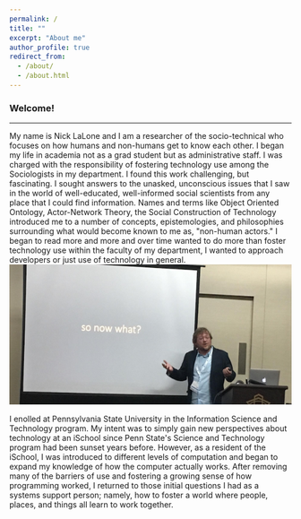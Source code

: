 ```yaml
---
permalink: /
title: ""
excerpt: "About me"
author_profile: true
redirect_from: 
  - /about/
  - /about.html
---
```


### Welcome! 
<hr>
My name is Nick LaLone and I am a researcher of the socio-technical who focuses on how humans and non-humans get to know each other. I began my life in academia not as a grad student but as administrative staff. I was charged with the responsibility of fostering technology use among the Sociologists in my department. I found this work challenging, but fascinating. I sought answers to the unasked, unconscious issues that I saw in the world of well-educated, well-informed social scientists from any place that I could find information. Names and terms like Object Oriented Ontology, Actor-Network Theory, the Social Construction of Technology introduced me to a number of concepts, epistemologies, and philosophies surrounding what would become known to me as, "non-human actors." I began to read more and more and over time wanted to do more than foster technology use within the faculty of my department, I wanted to approach developers or just use of technology in general.

<center><img src = "/images/banner_nick.png" align="middle"></center><br>
I enolled at Pennsylvania State University in the Information Science and Technology program. My intent was to simply gain new perspectives about technology at an iSchool since Penn State's Science and Technology program had been sunset years before. However, as a resident of the iSchool, I was introduced to different levels of computation and began to expand my knowledge of how the computer actually works. After removing many of the barriers of use and fostering a growing sense of how programming worked, I returned to those initial questions I had as a systems support person; namely, how to foster a world where people, places, and things all learn to work together. 
